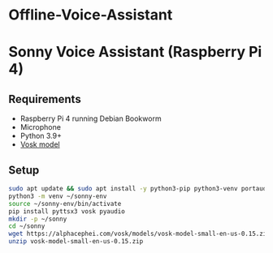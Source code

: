 # Offline-Voice-Assistant

# Sonny Voice Assistant (Raspberry Pi 4)

## Requirements
- Raspberry Pi 4 running Debian Bookworm
- Microphone
- Python 3.9+
- [Vosk model](https://alphacephei.com/vosk/models)

## Setup
```bash
sudo apt update && sudo apt install -y python3-pip python3-venv portaudio19-dev python3-pyaudio espeak ffmpeg libatlas-base-dev
python3 -m venv ~/sonny-env
source ~/sonny-env/bin/activate
pip install pyttsx3 vosk pyaudio
mkdir -p ~/sonny
cd ~/sonny
wget https://alphacephei.com/vosk/models/vosk-model-small-en-us-0.15.zip
unzip vosk-model-small-en-us-0.15.zip
